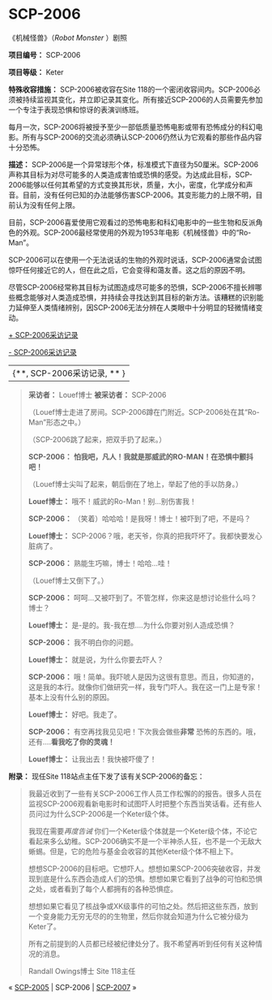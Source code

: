 # SCP-2006
                        




《机械怪兽》（*Robot Monster* ）剧照



**项目编号：** SCP-2006

**项目等级：** Keter

**特殊收容措施：** SCP-2006被收容在Site 118的一个密闭收容间内。SCP-2006必须被持续监视其变化，并立即记录其变化。所有接近SCP-2006的人员需要先参加一个专注于表现恐惧和惊讶的表演训练班。

每月一次，SCP-2006将被授予至少一部低质量恐怖电影或带有恐怖成分的科幻电影。所有与SCP-2006的交流必须确认SCP-2006仍然认为它观看的那些作品内容十分恐怖。

**描述：** SCP-2006是一个异常球形个体，标准模式下直径为50厘米。SCP-2006声称其目标为对尽可能多的人类造成害怕或恐惧的感受。为达成此目标，SCP-2006能够以任何其希望的方式变换其形状，质量，大小，密度，化学成分和声音。目前，没有任何已知的办法能够伤害SCP-2006。其变形能力的上限不明，目前认为没有任何上限。

目前，SCP-2006喜爱使用它观看过的恐怖电影和科幻电影中的一些生物和反派角色的外观。SCP-2006最经常使用的外观为1953年电影《机械怪兽》中的“Ro-Man”。

SCP-2006可以在使用一个无法说话的生物的外观时说话，SCP-2006通常会试图惊吓任何接近它的人，但在此之后，它会变得和蔼友善。这之后的原因不明。

尽管SCP-2006经常称其目标为试图造成尽可能多的恐惧，SCP-2006不擅长辨哪些概念能够对人类造成恐惧，并持续会寻找达到其目标的新方法。该糟糕的识别能力延伸至人类情绪辨别，因SCP-2006无法分辨在人类眼中十分明显的轻微情绪变动。


<a shape='rect' class='collapsible-block-link' href='javascript:;'>+&#160;SCP-2006&#37319;&#35775;&#35760;&#24405;</a>

<a shape='rect' class='collapsible-block-link' href='javascript:;'>-&#160;SCP-2006&#37319;&#35775;&#35760;&#24405;</a>

<table class='wiki-content-table'>
 <tr>
  <td colspan='1' rowspan='1'>{**, SCP-2006&#37319;&#35775;&#35760;&#24405;, ** }</td>
 </tr>
</table>

> **采访者：** Louef博士
**被采访者：** SCP-2006
> 
> （Louef博士走进了房间。SCP-2006蹲在门附近。SCP-2006处在其“Ro-Man”形态之中。）
> 
> （SCP-2006跳了起来，把双手扔了起来。）
> 
> **SCP-2006：** **怕我吧，凡人！我就是那威武的RO-MAN！在恐惧中颤抖吧！** 
> 
> （Louef博士尖叫了起来，朝后倒在了地上，举起了他的手以防身。）
> 
> **Louef博士：** 哦不！威武的Ro-Man！别…别伤害我！
> 
> **SCP-2006：** （笑着）哈哈哈！是我呀！博士！被吓到了吧，不是吗？
> 
> **Louef博士：** SCP-2006？哦，老天爷，你真的把我吓坏了。我都快要发心脏病了。
> 
> **SCP-2006：** 熟能生巧嘛，博士！哈哈…哇！
> 
> （Louef博士又倒下了。）
> 
> **SCP-2006：** 呵呵…又被吓到了。不管怎样，你来这是想讨论些什么吗？博士？
> 
> **Louef博士：** 是-是的。我-我在想….为什么你要对别人造成恐惧？
> 
> **SCP-2006：** 我不明白你的问题。
> 
> **Louef博士：** 就是说，为什么你要去吓人？
> 
> **SCP-2006：** 哦！简单。我吓唬人是因为这很有意思。而且，你知道的，这是我的本行。就像你们做研究一样，我专门吓人。我在这一门上是专家！基本上没有什么别的原因。
> 
> **Louef博士：** 好吧。我走了。
> 
> **SCP-2006：** 有空再找我见见吧！下次我会做些**非常** 恐怖的东西的。哦，还有….**看我吃了你的灵魂！** 
> 
> **Louef博士：** 让我出去！我快被吓傻了！
> 




**附录：** 现任Site 118站点主任下发了该有关SCP-2006的备忘：


> 我最近收到了一些有关SCP-2006工作人员工作松懈的的报告。很多人员在监视SCP-2006观看新电影时和试图吓人时把整个东西当笑话看。还有些人员问过为什么SCP-2006是一个Keter级个体。
> 
> 我现在需要*再度告诫* 你们一个Keter级个体就是一个Keter级个体，不论它看起来多么幼稚。SCP-2006确实不是一个半神杀人狂，也不是一个无敌大蜥蜴。但是，它的危险与基金会收容的其他Keter级个体不相上下。
> 
> 想想SCP-2006的目标吧。它想吓人。想想如果SCP-2006突破收容，并发现到底是什么东西会造成人们的恐惧。想想如果它看到了战争的可怕和恐惧之处，或者看到了每个人都拥有的各种恐惧症。
> 
> 想想如果它看见了核战争或XK级事件的可怕之处。然后把这些东西，放到一个变身能力无穷无尽的的生物里，然后你就会知道为什么它被分级为Keter了。
> 
> 所有之前提到的人员都已经被纪律处分了。我不希望再听到任何有关这种情况的消息。
> 
> Randall Owings博士
Site 118主任
> 



« [SCP-2005](/scp-2005) | SCP-2006 | [SCP-2007](/scp-2007) »





                    